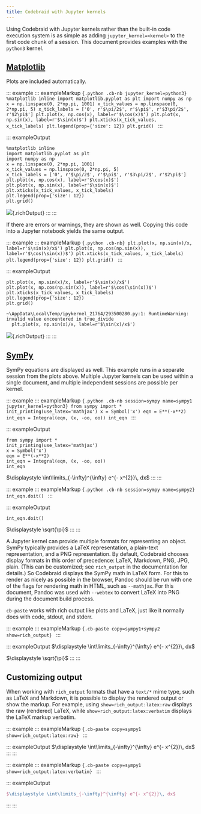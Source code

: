 ```yaml
---
title: Codebraid with Jupyter kernels
---
```


Using Codebraid with Jupyter kernels rather than the built-in code
execution system is as simple as adding `jupyter_kernel=<kernel>` to the
first code chunk of a session. This document provides examples with the
`python3` kernel.

## [Matplotlib](https://matplotlib.org/)

Plots are included automatically.

::: example
::: exampleMarkup
    ```{.python .cb-nb jupyter_kernel=python3}
    %matplotlib inline
    import matplotlib.pyplot as plt
    import numpy as np
    x = np.linspace(0, 2*np.pi, 1001)
    x_tick_values = np.linspace(0, 2*np.pi, 5)
    x_tick_labels = ['0', r'$\pi/2$', r'$\pi$', r'$3\pi/2$', r'$2\pi$']
    plt.plot(x, np.cos(x), label=r'$\cos(x)$')
    plt.plot(x, np.sin(x), label=r'$\sin(x)$')
    plt.xticks(x_tick_values, x_tick_labels)
    plt.legend(prop={'size': 12})
    plt.grid()
    ```
:::

::: exampleOutput
``` {.python .numberLines startFrom="1"}
%matplotlib inline
import matplotlib.pyplot as plt
import numpy as np
x = np.linspace(0, 2*np.pi, 1001)
x_tick_values = np.linspace(0, 2*np.pi, 5)
x_tick_labels = ['0', r'$\pi/2$', r'$\pi$', r'$3\pi/2$', r'$2\pi$']
plt.plot(x, np.cos(x), label=r'$\cos(x)$')
plt.plot(x, np.sin(x), label=r'$\sin(x)$')
plt.xticks(x_tick_values, x_tick_labels)
plt.legend(prop={'size': 12})
plt.grid()
```

![](_codebraid/af3e4fc27886525a/python3--001-01.png){.richOutput}
:::
:::

If there are errors or warnings, they are shown as well. Copying this
code into a Jupyter notebook yields the same output.

::: example
::: exampleMarkup
    ```{.python .cb-nb}
    plt.plot(x, np.sin(x)/x, label=r'$\sin(x)/x$')
    plt.plot(x, np.cos(np.sin(x)), label=r'$\cos(\sin(x))$')
    plt.xticks(x_tick_values, x_tick_labels)
    plt.legend(prop={'size': 12})
    plt.grid()
    ```
:::

::: exampleOutput
``` {.python .numberLines startFrom="12"}
plt.plot(x, np.sin(x)/x, label=r'$\sin(x)/x$')
plt.plot(x, np.cos(np.sin(x)), label=r'$\cos(\sin(x))$')
plt.xticks(x_tick_values, x_tick_labels)
plt.legend(prop={'size': 12})
plt.grid()
```

``` stderr
~\AppData\Local\Temp/ipykernel_21764/293500280.py:1: RuntimeWarning: invalid value encountered in true_divide
  plt.plot(x, np.sin(x)/x, label=r'$\sin(x)/x$')
```

![](_codebraid/af3e4fc27886525a/python3--002-01.png){.richOutput}
:::
:::

## [SymPy](https://www.sympy.org/)

SymPy equations are displayed as well. This example runs in a separate
session from the plots above. Multiple Jupyter kernels can be used
within a single document, and multiple independent sessions are possible
per kernel.

::: example
::: exampleMarkup
    ```{.python .cb-nb session=sympy name=sympy1 jupyter_kernel=python3}
    from sympy import *
    init_printing(use_latex='mathjax')
    x = Symbol('x')
    eqn = E**(-x**2)
    int_eqn = Integral(eqn, (x, -oo, oo))
    int_eqn
    ```
:::

::: exampleOutput
``` {.python .numberLines startFrom="1"}
from sympy import *
init_printing(use_latex='mathjax')
x = Symbol('x')
eqn = E**(-x**2)
int_eqn = Integral(eqn, (x, -oo, oo))
int_eqn
```

$\displaystyle \int\limits_{-\infty}^{\infty} e^{- x^{2}}\, dx$
:::
:::

::: example
::: exampleMarkup
    ```{.python .cb-nb session=sympy name=sympy2}
    int_eqn.doit()
    ```
:::

::: exampleOutput
``` {.python .numberLines startFrom="7"}
int_eqn.doit()
```

$\displaystyle \sqrt{\pi}$
:::
:::

A Jupyter kernel can provide multiple formats for representing an
object. SymPy typically provides a LaTeX representation, a plain-text
representation, and a PNG representation. By default, Codebraid chooses
display formats in this order of precedence: LaTeX, Markdown, PNG, JPG,
plain. (This can be customized; see `rich_output` in the documentation
for details.) So Codebraid displays the SymPy math in LaTeX form. For
this to render as nicely as possible in the browser, Pandoc should be
run with one of the flags for rendering math in HTML, such as
`--mathjax`. For this document, Pandoc was used with `--webtex` to
convert LaTeX into PNG during the document build process.

`cb-paste` works with rich output like plots and LaTeX, just like it
normally does with code, stdout, and stderr.

::: example
::: exampleMarkup
    ```{.cb-paste copy=sympy1+sympy2 show=rich_output}
    ```
:::

::: exampleOutput
$\displaystyle \int\limits_{-\infty}^{\infty} e^{- x^{2}}\, dx$

$\displaystyle \sqrt{\pi}$
:::
:::

## Customizing output

When working with `rich_output` formats that have a `text/*` mime type,
such as LaTeX and Markdown, it is possible to display the rendered
output or show the markup. For example, using
`show=rich_output:latex:raw` displays the raw (rendered) LaTeX, while
`show=rich_output:latex:verbatim` displays the LaTeX markup verbatim.

::: example
::: exampleMarkup
    ```{.cb-paste copy=sympy1 show=rich_output:latex:raw}
    ```
:::

::: exampleOutput
$\displaystyle \int\limits_{-\infty}^{\infty} e^{- x^{2}}\, dx$
:::
:::

::: example
::: exampleMarkup
    ```{.cb-paste copy=sympy1 show=rich_output:latex:verbatim}
    ```
:::

::: exampleOutput
``` latex
$\displaystyle \int\limits_{-\infty}^{\infty} e^{- x^{2}}\, dx$
```
:::
:::
